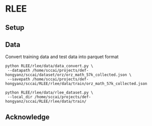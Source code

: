 # RLEE

## Setup


## Data
Convert training data and test data into parquet format
```
python RLEE/rlee/data/data_convert.py \
 --datapath /home/sccai/projects/def-hongyanz/sccai/dataset/orz/orz_math_57k_collected.json \
 --savepath /home/sccai/projects/def-hongyanz/sccai/RLEE/rlee/data/train/orz_math_57k_collected.json

python RLEE/rlee/data/rlee_dataset.py \
 --local_dir /home/sccai/projects/def-hongyanz/sccai/RLEE/rlee/data/train/
```

## Acknowledge
